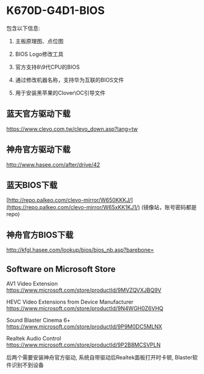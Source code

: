 # K670D-G4D1-BIOS


包含以下信息: 

1. 主板原理图、点位图

2. BIOS Logo修改工具

3. 官方支持8\9代CPU的BIOS

4. 通过修改机器名称，支持华为互联的BIOS文件

5. 用于安装黑苹果的Clover\OC引导文件



## 蓝天官方驱动下载

https://www.clevo.com.tw/clevo_down.asp?lang=tw



## 神舟官方驱动下载

http://www.hasee.com/after/drive/42


## 蓝天BIOS下载

[http://repo.palkeo.com/clevo-mirror/W650KKKJ/](https://repo.palkeo.com/clevo-mirror/W65xKK1KJ1/)
(镜像站，账号密码都是repo)


## 神舟官方BIOS下载

http://kfgl.hasee.com/lookup/bios/bios_nb.asp?barebone=




## Software on Microsoft Store

AV1 Video Extension https://www.microsoft.com/store/productId/9MVZQVXJBQ9V

HEVC Video Extensions from Device Manufacturer https://www.microsoft.com/store/productId/9N4WGH0Z6VHQ

Sound Blaster Cinema 6+ https://www.microsoft.com/store/productId/9P9M0DC5MLNX

Realtek Audio Control https://www.microsoft.com/store/productId/9P2B8MCSVPLN

后两个需要安装神舟官方驱动, 系统自带驱动后Realtek面板打开时卡顿, Blaster软件识别不到设备





